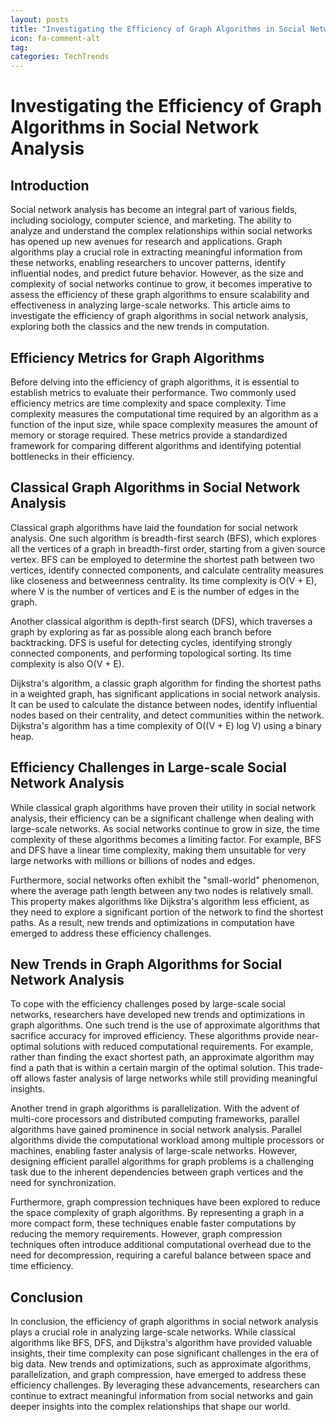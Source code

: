 ```yaml
---
layout: posts
title: "Investigating the Efficiency of Graph Algorithms in Social Network Analysis"
icon: fa-comment-alt
tag:      
categories: TechTrends
---
```



# Investigating the Efficiency of Graph Algorithms in Social Network Analysis

## Introduction

Social network analysis has become an integral part of various fields, including sociology, computer science, and marketing. The ability to analyze and understand the complex relationships within social networks has opened up new avenues for research and applications. Graph algorithms play a crucial role in extracting meaningful information from these networks, enabling researchers to uncover patterns, identify influential nodes, and predict future behavior. However, as the size and complexity of social networks continue to grow, it becomes imperative to assess the efficiency of these graph algorithms to ensure scalability and effectiveness in analyzing large-scale networks. This article aims to investigate the efficiency of graph algorithms in social network analysis, exploring both the classics and the new trends in computation.

## Efficiency Metrics for Graph Algorithms

Before delving into the efficiency of graph algorithms, it is essential to establish metrics to evaluate their performance. Two commonly used efficiency metrics are time complexity and space complexity. Time complexity measures the computational time required by an algorithm as a function of the input size, while space complexity measures the amount of memory or storage required. These metrics provide a standardized framework for comparing different algorithms and identifying potential bottlenecks in their efficiency.

## Classical Graph Algorithms in Social Network Analysis

Classical graph algorithms have laid the foundation for social network analysis. One such algorithm is breadth-first search (BFS), which explores all the vertices of a graph in breadth-first order, starting from a given source vertex. BFS can be employed to determine the shortest path between two vertices, identify connected components, and calculate centrality measures like closeness and betweenness centrality. Its time complexity is O(V + E), where V is the number of vertices and E is the number of edges in the graph.

Another classical algorithm is depth-first search (DFS), which traverses a graph by exploring as far as possible along each branch before backtracking. DFS is useful for detecting cycles, identifying strongly connected components, and performing topological sorting. Its time complexity is also O(V + E).

Dijkstra's algorithm, a classic graph algorithm for finding the shortest paths in a weighted graph, has significant applications in social network analysis. It can be used to calculate the distance between nodes, identify influential nodes based on their centrality, and detect communities within the network. Dijkstra's algorithm has a time complexity of O((V + E) log V) using a binary heap.

## Efficiency Challenges in Large-scale Social Network Analysis

While classical graph algorithms have proven their utility in social network analysis, their efficiency can be a significant challenge when dealing with large-scale networks. As social networks continue to grow in size, the time complexity of these algorithms becomes a limiting factor. For example, BFS and DFS have a linear time complexity, making them unsuitable for very large networks with millions or billions of nodes and edges.

Furthermore, social networks often exhibit the "small-world" phenomenon, where the average path length between any two nodes is relatively small. This property makes algorithms like Dijkstra's algorithm less efficient, as they need to explore a significant portion of the network to find the shortest paths. As a result, new trends and optimizations in computation have emerged to address these efficiency challenges.

## New Trends in Graph Algorithms for Social Network Analysis

To cope with the efficiency challenges posed by large-scale social networks, researchers have developed new trends and optimizations in graph algorithms. One such trend is the use of approximate algorithms that sacrifice accuracy for improved efficiency. These algorithms provide near-optimal solutions with reduced computational requirements. For example, rather than finding the exact shortest path, an approximate algorithm may find a path that is within a certain margin of the optimal solution. This trade-off allows faster analysis of large networks while still providing meaningful insights.

Another trend in graph algorithms is parallelization. With the advent of multi-core processors and distributed computing frameworks, parallel algorithms have gained prominence in social network analysis. Parallel algorithms divide the computational workload among multiple processors or machines, enabling faster analysis of large-scale networks. However, designing efficient parallel algorithms for graph problems is a challenging task due to the inherent dependencies between graph vertices and the need for synchronization.

Furthermore, graph compression techniques have been explored to reduce the space complexity of graph algorithms. By representing a graph in a more compact form, these techniques enable faster computations by reducing the memory requirements. However, graph compression techniques often introduce additional computational overhead due to the need for decompression, requiring a careful balance between space and time efficiency.

## Conclusion

In conclusion, the efficiency of graph algorithms in social network analysis plays a crucial role in analyzing large-scale networks. While classical algorithms like BFS, DFS, and Dijkstra's algorithm have provided valuable insights, their time complexity can pose significant challenges in the era of big data. New trends and optimizations, such as approximate algorithms, parallelization, and graph compression, have emerged to address these efficiency challenges. By leveraging these advancements, researchers can continue to extract meaningful information from social networks and gain deeper insights into the complex relationships that shape our world.